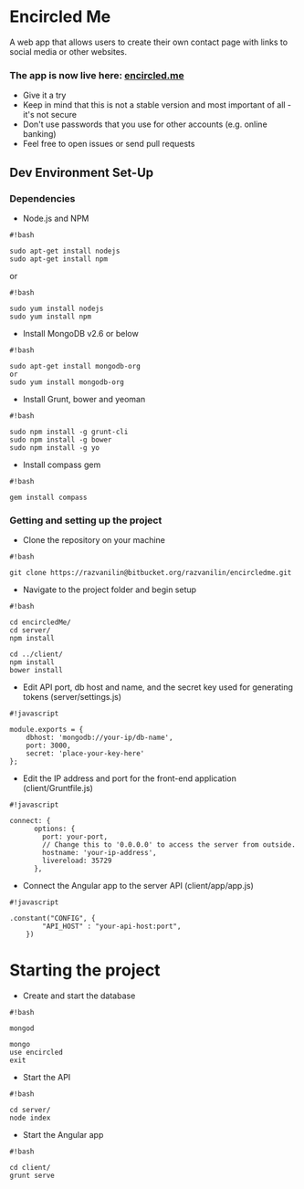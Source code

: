# Encircled Me #

A web app that allows users to create their own contact page with links to social media or other websites.

### The app is now live here: [encircled.me](http://encircled.me/) ##
* Give it a try 
* Keep in mind that this is not a stable version and most important of all - it's not secure
* Don't use passwords that you use for other accounts (e.g. online banking)
* Feel free to open issues or send pull requests

## Dev Environment Set-Up ##

### Dependencies ###
* Node.js and NPM

```
#!bash

sudo apt-get install nodejs
sudo apt-get install npm
```
or

```
#!bash

sudo yum install nodejs
sudo yum install npm
```
* Install MongoDB v2.6 or below

```
#!bash

sudo apt-get install mongodb-org
or
sudo yum install mongodb-org
```
* Install Grunt, bower and yeoman

```
#!bash

sudo npm install -g grunt-cli
sudo npm install -g bower
sudo npm install -g yo
```
* Install compass gem
```
#!bash

gem install compass
```

### Getting and setting up the project

* Clone the repository on your machine
```
#!bash

git clone https://razvanilin@bitbucket.org/razvanilin/encircledme.git
```
* Navigate to the project folder and begin setup

```
#!bash

cd encircledMe/
cd server/
npm install

cd ../client/
npm install
bower install
```
* Edit API port, db host and name, and the secret key used for generating tokens (server/settings.js)

```
#!javascript

module.exports = {
	dbhost: 'mongodb://your-ip/db-name',
	port: 3000,
	secret: 'place-your-key-here'
};
```
* Edit the IP address and port for the front-end application (client/Gruntfile.js)

```
#!javascript

connect: {
      options: {
        port: your-port,
        // Change this to '0.0.0.0' to access the server from outside.
        hostname: 'your-ip-address',
        livereload: 35729
      },
```
* Connect the Angular app to the server API (client/app/app.js)

```
#!javascript

.constant("CONFIG", {
        "API_HOST" : "your-api-host:port",
    })
```

# Starting the project #
* Create and start the database

```
#!bash

mongod

mongo
use encircled
exit
```

* Start the API

```
#!bash

cd server/
node index
```
* Start the Angular app

```
#!bash

cd client/
grunt serve
```

